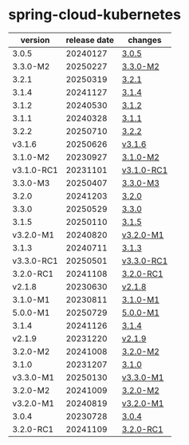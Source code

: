 # spring-cloud-kubernetes	


|version|release date|changes|
|---|---|---|
|3.0.5|20240127|[3.0.5](./3.0.5-20240127.md)|
|3.3.0-M2|20250227|[3.3.0-M2](./3.3.0-M2-20250227.md)|
|3.2.1|20250319|[3.2.1](./3.2.1-20250319.md)|
|3.1.4|20241127|[3.1.4](./3.1.4-20241127.md)|
|3.1.2|20240530|[3.1.2](./3.1.2-20240530.md)|
|3.1.1|20240328|[3.1.1](./3.1.1-20240328.md)|
|3.2.2|20250710|[3.2.2](./3.2.2-20250710.md)|
|v3.1.6|20250626|[v3.1.6](./v3.1.6-20250626.md)|
|3.1.0-M2|20230927|[3.1.0-M2](./3.1.0-M2-20230927.md)|
|v3.1.0-RC1|20231101|[v3.1.0-RC1](./v3.1.0-RC1-20231101.md)|
|3.3.0-M3|20250407|[3.3.0-M3](./3.3.0-M3-20250407.md)|
|3.2.0|20241203|[3.2.0](./3.2.0-20241203.md)|
|3.3.0|20250529|[3.3.0](./3.3.0-20250529.md)|
|3.1.5|20250110|[3.1.5](./3.1.5-20250110.md)|
|v3.2.0-M1|20240820|[v3.2.0-M1](./v3.2.0-M1-20240820.md)|
|3.1.3|20240711|[3.1.3](./3.1.3-20240711.md)|
|v3.3.0-RC1|20250501|[v3.3.0-RC1](./v3.3.0-RC1-20250501.md)|
|3.2.0-RC1|20241108|[3.2.0-RC1](./3.2.0-RC1-20241108.md)|
|v2.1.8|20230630|[v2.1.8](./v2.1.8-20230630.md)|
|3.1.0-M1|20230811|[3.1.0-M1](./3.1.0-M1-20230811.md)|
|5.0.0-M1|20250729|[5.0.0-M1](./5.0.0-M1-20250729.md)|
|3.1.4|20241126|[3.1.4](./3.1.4-20241126.md)|
|v2.1.9|20231220|[v2.1.9](./v2.1.9-20231220.md)|
|3.2.0-M2|20241008|[3.2.0-M2](./3.2.0-M2-20241008.md)|
|3.1.0|20231207|[3.1.0](./3.1.0-20231207.md)|
|v3.3.0-M1|20250130|[v3.3.0-M1](./v3.3.0-M1-20250130.md)|
|3.2.0-M2|20241009|[3.2.0-M2](./3.2.0-M2-20241009.md)|
|v3.2.0-M1|20240819|[v3.2.0-M1](./v3.2.0-M1-20240819.md)|
|3.0.4|20230728|[3.0.4](./3.0.4-20230728.md)|
|3.2.0-RC1|20241109|[3.2.0-RC1](./3.2.0-RC1-20241109.md)|
